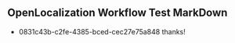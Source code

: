## OpenLocalization Workflow Test MarkDown
* 0831c43b-c2fe-4385-bced-cec27e75a848 
thanks!<!--HONumber=Jul16_HO2-->